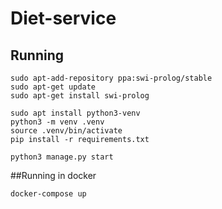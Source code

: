 # Diet-service

## Running
```shell
sudo apt-add-repository ppa:swi-prolog/stable
sudo apt-get update
sudo apt-get install swi-prolog

sudo apt install python3-venv
python3 -m venv .venv
source .venv/bin/activate
pip install -r requirements.txt

python3 manage.py start        
```

##Running in docker
```shell
docker-compose up
```